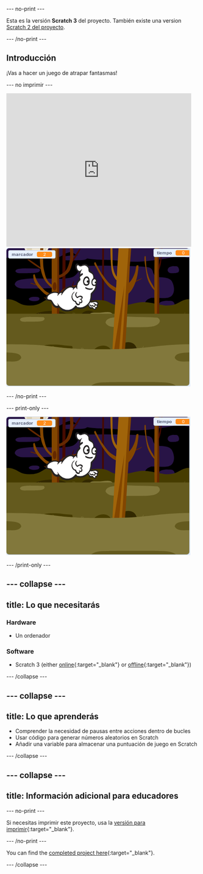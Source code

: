 \--- no-print \---

Esta es la versión **Scratch 3** del proyecto. También existe una version [Scratch 2 del proyecto](https://projects.raspberrypi.org/en/projects/ghostbusters-scratch2).

\--- /no-print \---

## Introducción

¡Vas a hacer un juego de atrapar fantasmas!

\--- no imprimir \---

<div class="scratch-preview">
  <iframe allowtransparency="true" width="485" height="402" src="https://scratch.mit.edu/projects/embed/276874679/?autostart=false" frameborder="0" scrolling="no"></iframe>
  <img src="images/showcase-static.png">
</div>

\--- /no-print \---

\--- print-only \---

![ejemplo](images/showcase-static.png)

\--- /print-only \---

## \--- collapse \---

## title: Lo que necesitarás

### Hardware

- Un ordenador

### Software

- Scratch 3 (either [online](https://rpf.io/scratchon){:target="_blank"} or [offline](https://rpf.io/scratchoff){:target="_blank"})

\--- /collapse \---

## \--- collapse \---

## title: Lo que aprenderás

- Comprender la necesidad de pausas entre acciones dentro de bucles
- Usar código para generar números aleatorios en Scratch
- Añadir una variable para almacenar una puntuación de juego en Scratch

\--- /collapse \---

## \--- collapse \---

## title: Información adicional para educadores

\--- no-print \---

Si necesitas imprimir este proyecto, usa la [versión para imprimir](https://projects.raspberrypi.org/en/projects/ghostbusters/print){:target="_blank"}.

\--- /no-print \---

You can find the [completed project here](https://rpf.io/p/en/ghostbusters-get){:target="_blank"}.

\--- /collapse \---